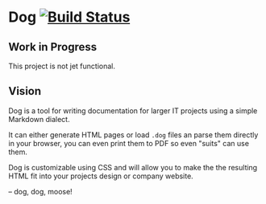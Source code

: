# Dog [![Build Status](https://travis-ci.org/borlum/dog.png)](https://travis-ci.org/borlum/dog)

## Work in Progress

This project is not jet functional.

## Vision

Dog is a tool for writing documentation for larger IT projects using a
simple Markdown dialect.

It can either generate HTML pages or load `.dog` files an parse them directly
in your browser, you can even print them to PDF so even "suits" can use them.

Dog is customizable using CSS and will allow you to make the the resulting
HTML fit into your projects design or company website.

– dog, dog, moose!
